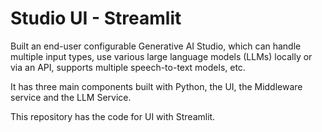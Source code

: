 # Studio UI - Streamlit

Built an end-user configurable Generative AI Studio, which can handle multiple input types, use various large language models (LLMs) locally or via an API, supports multiple speech-to-text models, etc.

It has three main components built with Python, the UI, the Middleware service and the LLM Service.

This repository has the code for UI with Streamlit.

